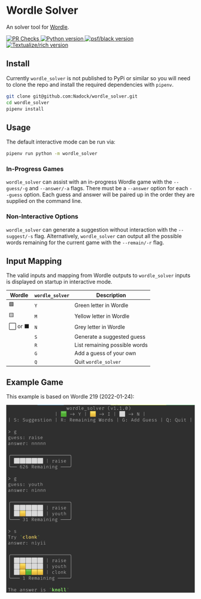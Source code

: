 # Wordle Solver

<!-- HTML here because we want centre alignment -->
<p align="center">
    <p>An solver tool for <a href="https://www.powerlanguage.co.uk/wordle/">Wordle</a>.</p>
    <a href="https://github.com/Nadock/wordle_solver/actions/workflows/code_checks.yml">
        <img alt="PR Checks" src="https://github.com/Nadock/wordle_solver/actions/workflows/code_checks.yml/badge.svg">
    </a>
    <a href="https://www.python.org">
        <img alt="Python version" src="https://img.shields.io/github/pipenv/locked/python-version/Nadock/wordle_solver">
    </a>
    <a href="https://github.com/psf/black">
        <img alt="psf/black version" src="https://img.shields.io/github/pipenv/locked/dependency-version/Nadock/wordle_solver/dev/black?color=black&label=code%20style%20black">
    </a>
    <a href="https://github.com/Textualize/rich">
        <img alt="Textualize/rich version" src="https://img.shields.io/github/pipenv/locked/dependency-version/Nadock/wordle_solver/rich">
    </a>
</p>

## Install

Currently `wordle_solver` is not published to PyPi or similar so you will need to clone
the repo and install the required dependencies with `pipenv`.

```bash
git clone git@github.com:Nadock/wordle_solver.git
cd wordle_solver
pipenv install
```

## Usage

The default interactive mode can be run via:

```bash
pipenv run python -m wordle_solver
```

### In-Progress Games

`wordle_solver` can assist with an in-progress Wordle game with the `--guess/-g` and
`--answer/-a` flags. There must be a `--answer` option for each `--guess` option. Each
guess and answer will be paired up in the order they are supplied on the command line.

### Non-Interactive Options

`wordle_solver` can generate a suggestion without interaction with the `--suggest/-s`
flag. Alternatively, `wordle_solver` can output all the possible words remaining for
the current game with the `--remain/-r` flag.

## Input Mapping

The valid inputs and mapping from Wordle outputs to `wordle_solver` inputs is displayed
on startup in interactive mode.

| Wordle | `wordle_solver` | Description                   |
| ------ | --------------- | ----------------------------- |
| 🟩      | `Y`             | Green letter in Wordle        |
| 🟨      | `M`             | Yellow letter in Wordle       |
| ⬜ or ⬛ | `N`             | Grey letter in Wordle         |
|        | `S`             | Generate a suggested guess    |
|        | `R`             | List remaining possible words |
|        | `G`             | Add a guess of your own       |
|        | `Q`             | Quit `wordle_solver`          |


## Example Game

This example is based on Wordle 219 (2022-01-24):

![Wordle 211 Example](./img/wordle_219_example.png)
